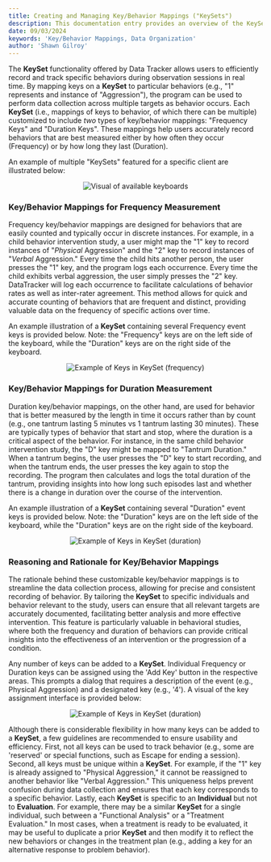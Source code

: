 ```yaml
---
title: Creating and Managing Key/Behavior Mappings ("KeySets")
description: This documentation entry provides an overview of the KeySet functionality within Data Tracker, including its purpose, structure, and how to create and manage KeySets for efficient data collection.
date: 09/03/2024
keywords: 'Key/Behavior Mappings, Data Organization'
author: 'Shawn Gilroy'
---
```


The **KeySet** functionality offered by Data Tracker allows users to efficiently record and track specific behaviors during observation sessions in real time. By mapping keys on a **KeySet** to particular behaviors (e.g., "1" represents and instance of "Aggression"), the program can be used to perform data collection across multiple targets as behavior occurs. Each **KeySet** (i.e., mappings of keys to behavior, of which there can be multiple) customized to include _two_ types of key/behavior mappings: "Frequency Keys" and "Duration Keys". These mappings help users accurately record behaviors that are best measured either by how often they occur (Frequency) or by how long they last (Duration).

An example of multiple "KeySets" featured for a specific client are illustrated below:

<div align="center" width="100%">
    <img src="/docs/keyboards_ui.png" alt="Visual of available keyboards"/>
</div>

### Key/Behavior Mappings for Frequency Measurement

Frequency key/behavior mappings are designed for behaviors that are easily counted and typically occur in discrete instances. For example, in a child behavior intervention study, a user might map the "1" key to record instances of "_Physical_ Aggression" and the "2" key to record instances of "_Verbal_ Aggression." Every time the child hits another person, the user presses the "1" key, and the program logs each occurrence. Every time the child exhibits verbal aggression, the user simply presses the "2" key. DataTracker will log each occurrence to facilitate calculations of behavior rates as well as inter-rater agreement. This method allows for quick and accurate counting of behaviors that are frequent and distinct, providing valuable data on the frequency of specific actions over time.

An example illustration of a **KeySet** containing several Frequency event keys is provided below. Note: the "Frequency" keys are on the left side of the keyboard, while the "Duration" keys are on the right side of the keyboard.

<div align="center" width="100%">
    <img src="/docs/key_set_editor_both.png" alt="Example of Keys in KeySet (frequency)"/>
</div>

### Key/Behavior Mappings for Duration Measurement

Duration key/behavior mappings, on the other hand, are used for behavior that is better measured by the length in time it occurs rather than by count (e.g., one tantrum lasting 5 minutes vs 1 tantrum lasting 30 minutes). These are typically types of behavior that start and stop, where the duration is a critical aspect of the behavior. For instance, in the same child behavior intervention study, the "D" key might be mapped to "Tantrum Duration." When a tantrum begins, the user presses the "D" key to start recording, and when the tantrum ends, the user presses the key again to stop the recording. The program then calculates and logs the total duration of the tantrum, providing insights into how long such episodes last and whether there is a change in duration over the course of the intervention.

An example illustration of a **KeySet** containing several "Duration" event keys is provided below. Note: the "Duration" keys are on the left side of the keyboard, while the "Duration" keys are on the right side of the keyboard.

<div align="center" width="100%">
    <img src="/docs/key_set_editor_both.png" alt="Example of Keys in KeySet (duration)"/>
</div>

### Reasoning and Rationale for Key/Behavior Mappings

The rationale behind these customizable key/behavior mappings is to streamline the data collection process, allowing for precise and consistent recording of behavior. By tailoring the **KeySet** to specific individuals and behavior relevant to the study, users can ensure that all relevant targets are accurately documented, facilitating better analysis and more effective intervention. This feature is particularly valuable in behavioral studies, where both the frequency and duration of behaviors can provide critical insights into the effectiveness of an intervention or the progression of a condition.

Any number of keys can be added to a **KeySet**. Individual Frequency or Duration keys can be assigned using the 'Add Key' button in the respective areas. This prompts a dialog that requires a description of the event (e.g., Physical Aggression) and a designated key (e.g., '4'). A visual of the key assignment interface is provided below:

<div align="center" width="100%">
    <img src="/docs/keys_dialog.png" alt="Example of Keys in KeySet (duration)"/>
</div>

Although there is considerable flexibility in how many keys can be added to a **KeySet**, a few guidelines are recommended to ensure usability and efficiency. First, not all keys can be used to track behavior (e.g., some are 'reserved' or special functions, such as Escape for ending a session). Second, all keys must be unique within a **KeySet**. For example, if the "1" key is already assigned to "Physical Aggression," it cannot be reassigned to another behavior like "Verbal Aggression." This uniqueness helps prevent confusion during data collection and ensures that each key corresponds to a specific behavior. Lastly, each **KeySet** is specific to an **Individual** but not to **Evaluation**. For example, there may be a similar **KeySet** for a single individual, such between a "Functional Analysis" or a "Treatment Evaluation." In most cases, when a treatment is ready to be evaluated, it may be useful to duplicate a prior **KeySet** and then modify it to reflect the new behaviors or changes in the treatment plan (e.g., adding a key for an alternative response to problem behavior).
